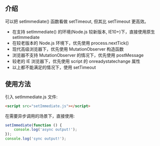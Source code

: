 ## 介绍

可以把 setImmediate() 函数看做 setTimeout, 但其比 setTimeout 更高效。

- 在支持 setImmediate() 的环境(Node.js 较新版本, IE10+)下，直接使用原生 setImmediate
- 在较老版本的 Node.js 环境下，优先使用 process.nextTick()
- 现代高级浏览器下，优先使用 MutationObserver 构造函数
- 浏览器不支持 MutationObserver 的情况下，优先使用 postMessage
- 较老的 IE 浏览器下，优先使用 script 的 onreadystatechange 属性
- 以上都不能满足的情况下，使用 setTimeout

## 使用方法

引入 setImmediate.js 文件:

```html
<script src="setImmediate.js"></script>
```

在需要异步调用的场景下，直接使用:

```js
setImmediate(function () {
    console.log('async output!');
});
console.log('sync output!');
```
